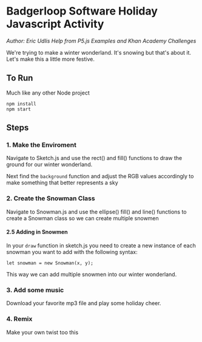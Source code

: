 # Badgerloop Software Holiday Javascript Activity
*Author: Eric Udlis*
*Help from P5.js Examples and Khan Academy Challenges*

We're trying to make a winter wonderland. It's snowing but that's about it. Let's make this a little more festive.

## To Run

Much like any other Node project

```
npm install
npm start
```

## Steps

### 1. Make the Enviroment
Navigate to Sketch.js and use the rect() and fill() functions to draw the ground for our winter wonderland.

Next find the `background` function and adjust the RGB values accordingly to make something that better represents a sky

### 2. Create the Snowman Class
Navigate to Snowman.js and use the ellipse() fill() and line() functions to create a Snowman class so we can create multiple snowmen

#### 2.5 Adding in Snowmen
In your `draw` function in sketch.js you need to create a new instance of each snowman you want to add with the following syntax:
```
let snowman = new Snowman(x, y);
```
This way we can add multiple snowmen into our winter wonderland.

### 3. Add some music
Download your favorite mp3 file and play some holiday cheer.

### 4. Remix
Make your own twist too this
